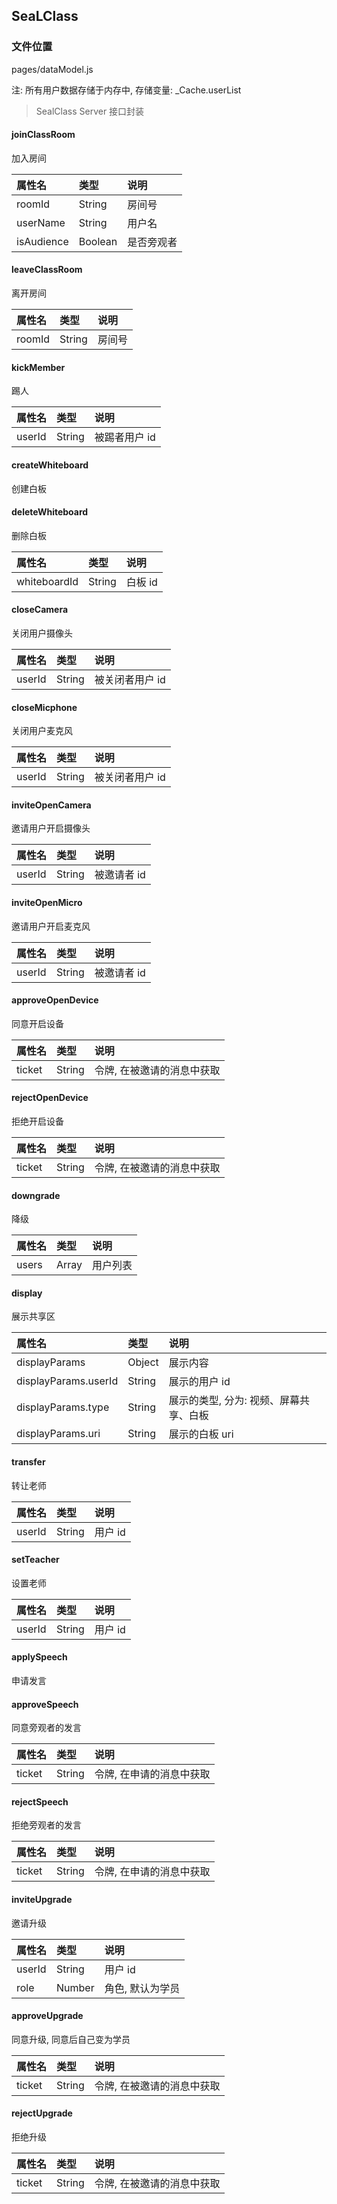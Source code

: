 ## SeaLClass

### 文件位置

pages/dataModel.js

注: 所有用户数据存储于内存中, 存储变量: _Cache.userList

> SealClass Server 接口封装

#### joinClassRoom

加入房间

|  属性名      | 类型     | 说明     |
| :---------- | :------- | :------- |
| roomId | String |  房间号 |
| userName |  String | 用户名 |
| isAudience |  Boolean | 是否旁观者 |

#### leaveClassRoom

离开房间

|  属性名      | 类型     | 说明     |
| :---------- | :------- | :------- |
| roomId | String |  房间号 |

#### kickMember

踢人

|  属性名      | 类型     | 说明     |
| :---------- | :------- | :------- |
| userId | String |  被踢者用户 id |

#### createWhiteboard

创建白板

#### deleteWhiteboard

删除白板

|  属性名      | 类型     | 说明     |
| :---------- | :------- | :------- |
| whiteboardId | String |  白板 id |

#### closeCamera

关闭用户摄像头

|  属性名      | 类型     | 说明     |
| :---------- | :------- | :------- |
| userId | String |  被关闭者用户 id |

#### closeMicphone

关闭用户麦克风

|  属性名      | 类型     | 说明     |
| :---------- | :------- | :------- |
| userId | String |  被关闭者用户 id |

#### inviteOpenCamera

邀请用户开启摄像头

|  属性名      | 类型     | 说明     |
| :---------- | :------- | :------- |
| userId | String |  被邀请者 id |

#### inviteOpenMicro

邀请用户开启麦克风

|  属性名      | 类型     | 说明     |
| :---------- | :------- | :------- |
| userId | String |  被邀请者 id |

#### approveOpenDevice

同意开启设备

|  属性名      | 类型     | 说明     |
| :---------- | :------- | :------- |
| ticket | String |  令牌, 在被邀请的消息中获取 |

#### rejectOpenDevice

拒绝开启设备

|  属性名      | 类型     | 说明     |
| :---------- | :------- | :------- |
| ticket | String |  令牌, 在被邀请的消息中获取 |

#### downgrade

降级

|  属性名      | 类型     | 说明     |
| :---------- | :------- | :------- |
| users | Array |  用户列表 |

#### display

展示共享区

|  属性名      | 类型     | 说明     |
| :---------- | :------- | :------- |
| displayParams | Object |  展示内容 |
| displayParams.userId | String |  展示的用户 id |
| displayParams.type | String |  展示的类型, 分为: 视频、屏幕共享、白板 |
| displayParams.uri | String |  展示的白板 uri |

#### transfer

转让老师

|  属性名      | 类型     | 说明     |
| :---------- | :------- | :------- |
| userId | String |  用户 id |

#### setTeacher

设置老师

|  属性名      | 类型     | 说明     |
| :---------- | :------- | :------- |
| userId | String |  用户 id |

#### applySpeech

申请发言

#### approveSpeech

同意旁观者的发言

|  属性名      | 类型     | 说明     |
| :---------- | :------- | :------- |
| ticket | String |  令牌, 在申请的消息中获取 |

#### rejectSpeech

拒绝旁观者的发言

|  属性名      | 类型     | 说明     |
| :---------- | :------- | :------- |
| ticket | String |  令牌, 在申请的消息中获取 |

#### inviteUpgrade

邀请升级

|  属性名      | 类型     | 说明     |
| :---------- | :------- | :------- |
| userId | String |  用户 id |
| role | Number |  角色, 默认为学员 |

#### approveUpgrade

同意升级, 同意后自己变为学员

|  属性名      | 类型     | 说明     |
| :---------- | :------- | :------- |
| ticket | String |  令牌, 在被邀请的消息中获取 |

#### rejectUpgrade

拒绝升级

|  属性名      | 类型     | 说明     |
| :---------- | :------- | :------- |
| ticket | String |  令牌, 在被邀请的消息中获取 |
